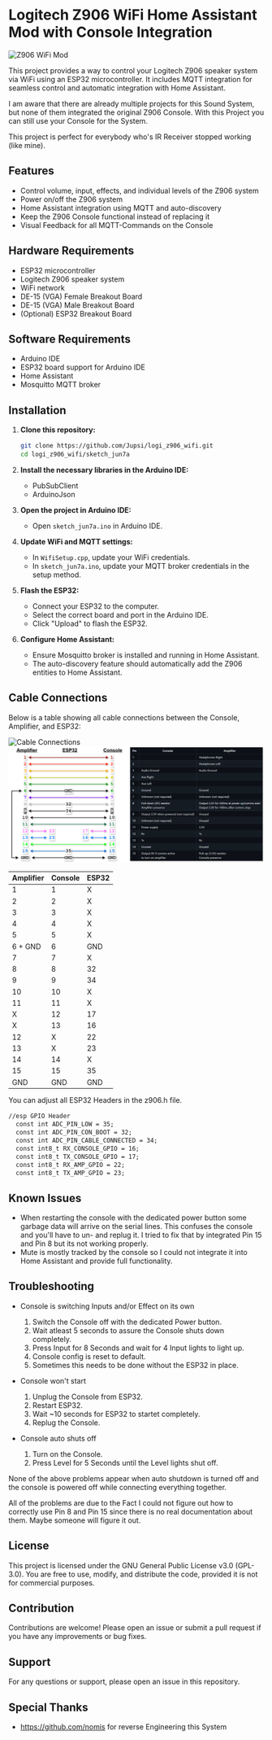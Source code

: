 # Logitech Z906 WiFi Home Assistant Mod with Console Integration

![Z906 WiFi Mod](images/haos.png)

This project provides a way to control your Logitech Z906 speaker system via WiFi using an ESP32 microcontroller. It includes MQTT integration for seamless control and automatic integration with Home Assistant.

I am aware that there are already multiple projects for this Sound System, but none of them integrated the original Z906 Console.
With this Project you can still use your Console for the System.

This project is perfect for everybody who's IR Receiver stopped working (like mine).

## Features

- Control volume, input, effects, and individual levels of the Z906 system
- Power on/off the Z906 system
- Home Assistant integration using MQTT and auto-discovery
- Keep the Z906 Console functional instead of replacing it
- Visual Feedback for all MQTT-Commands on the Console

## Hardware Requirements

- ESP32 microcontroller
- Logitech Z906 speaker system
- WiFi network
- DE-15 (VGA) Female Breakout Board
- DE-15 (VGA) Male Breakout Board
- (Optional) ESP32 Breakout Board

## Software Requirements

- Arduino IDE
- ESP32 board support for Arduino IDE
- Home Assistant
- Mosquitto MQTT broker

## Installation

1. **Clone this repository:**
   ```sh
   git clone https://github.com/Jupsi/logi_z906_wifi.git
   cd logi_z906_wifi/sketch_jun7a
   ```
2. **Install the necessary libraries in the Arduino IDE:**
   - PubSubClient
   - ArduinoJson

3. **Open the project in Arduino IDE:**
   - Open `sketch_jun7a.ino` in Arduino IDE.

4. **Update WiFi and MQTT settings:**
   - In `WifiSetup.cpp`, update your WiFi credentials.
   - In `sketch_jun7a.ino`, update your MQTT broker credentials in the setup method.

5. **Flash the ESP32:**
   - Connect your ESP32 to the computer.
   - Select the correct board and port in the Arduino IDE.
   - Click "Upload" to flash the ESP32.

6. **Configure Home Assistant:**
   - Ensure Mosquitto broker is installed and running in Home Assistant.
   - The auto-discovery feature should automatically add the Z906 entities to Home Assistant.

## Cable Connections

Below is a table showing all cable connections between the Console, Amplifier, and ESP32:

![Cable Connections](images/alle.jpg)
![Diagram](images/diagram.png)

| Amplifier | Console | ESP32  |
|-----------|---------|--------|
| 1         | 1       | X      |
| 2         | 2       | X      |
| 3         | 3       | X      |
| 4         | 4       | X      |
| 5         | 5       | X      |
| 6 + GND   | 6       | GND    |
| 7         | 7       | X      |
| 8         | 8       | 32     |
| 9         | 9       | 34     |
| 10        | 10      | X      |
| 11        | 11      | X      |
| X         | 12      | 17     |
| X         | 13      | 16     |
| 12        | X       | 22     |
| 13        | X       | 23     |
| 14        | 14      | X      |
| 15        | 15      | 35     |
| GND       | GND     | GND    |

You can adjust all ESP32 Headers in the z906.h file.
```
//esp GPIO Header
  const int ADC_PIN_LOW = 35;
  const int ADC_PIN_CON_BOOT = 32;
  const int ADC_PIN_CABLE_CONNECTED = 34;
  const int8_t RX_CONSOLE_GPIO = 16;
  const int8_t TX_CONSOLE_GPIO = 17;
  const int8_t RX_AMP_GPIO = 22;
  const int8_t TX_AMP_GPIO = 23;
```

## Known Issues
- When restarting the console with the dedicated power button some garbage data will arrive on the serial lines. This confuses the console and you'll have to un- and replug it. I tried to fix that by integrated Pin 15 and Pin 8 but its not working properly.
- Mute is mostly tracked by the console so I could not integrate it into Home Assistant and provide full functionality.

## Troubleshooting
- Console is switching Inputs and/or Effect on its own
    1. Switch the Console off with the dedicated Power button.
    2. Wait atleast 5 seconds to assure the Console shuts down completely.
    3. Press Input for 8 Seconds and wait for 4 Input lights to light up.
    4. Console config is reset to default.
    5. Sometimes this needs to be done without the ESP32 in place.

- Console won't start
    1. Unplug the Console from ESP32.
    2. Restart ESP32.
    3. Wait ~10 seconds for ESP32 to startet completely.
    4. Replug the Console.

- Console auto shuts off
    1. Turn on the Console.
    2. Press Level for 5 Seconds until the Level lights shut off.
 
None of the above problems appear when auto shutdown is turned off and the console is powered off while connecting everything together.

All of the problems are due to the Fact I could not figure out how to correctly use Pin 8 and Pin 15 since there is no real documentation about them. 
Maybe someone will figure it out.


## License
This project is licensed under the GNU General Public License v3.0 (GPL-3.0). You are free to use, modify, and distribute the code, provided it is not for commercial purposes.

## Contribution
Contributions are welcome! Please open an issue or submit a pull request if you have any improvements or bug fixes.

## Support
For any questions or support, please open an issue in this repository.

## Special Thanks
- https://github.com/nomis for reverse Engineering this System
